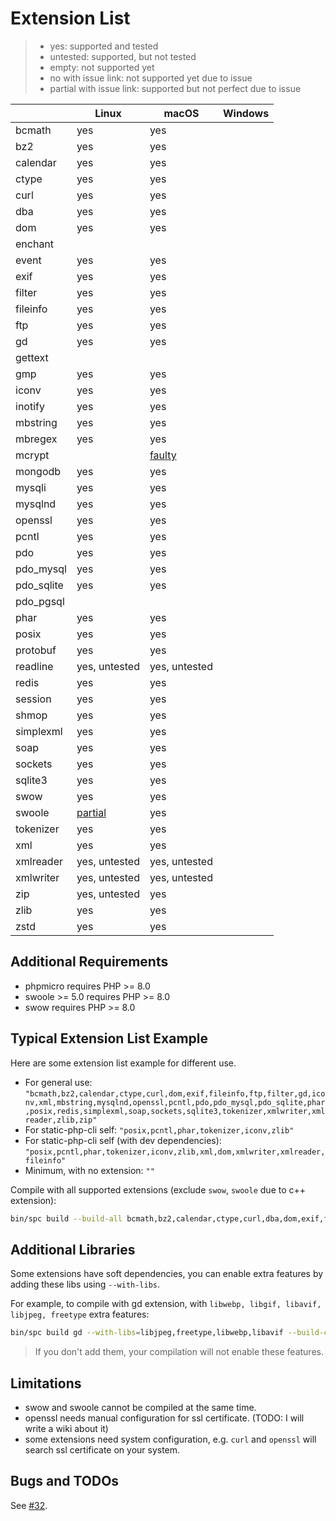 # Extension List

> - yes: supported and tested
> - untested: supported, but not tested
> - empty: not supported yet
> - no with issue link: not supported yet due to issue
> - partial with issue link: supported but not perfect due to issue

|            | Linux                                                               | macOS                                                              | Windows |
|------------|---------------------------------------------------------------------|--------------------------------------------------------------------|---------|
| bcmath     | yes                                                                 | yes                                                                |         |
| bz2        | yes                                                                 | yes                                                                |         |
| calendar   | yes                                                                 | yes                                                                |         |
| ctype      | yes                                                                 | yes                                                                |         |
| curl       | yes                                                                 | yes                                                                |         |
| dba        | yes                                                                 | yes                                                                |         | 
| dom        | yes                                                                 | yes                                                                |         |
| enchant    |                                                                     |                                                                    |         |
| event      | yes                                                                 | yes                                                                |         |
| exif       | yes                                                                 | yes                                                                |         |
| filter     | yes                                                                 | yes                                                                |         |
| fileinfo   | yes                                                                 | yes                                                                |         |
| ftp        | yes                                                                 | yes                                                                |         |
| gd         | yes                                                                 | yes                                                                |         |
| gettext    |                                                                     |                                                                    |         |
| gmp        | yes                                                                 | yes                                                                |         |
| iconv      | yes                                                                 | yes                                                                |         |
| inotify    | yes                                                                 | yes                                                                |         |
| mbstring   | yes                                                                 | yes                                                                |         |
| mbregex    | yes                                                                 | yes                                                                |         |
| mcrypt     |                                                                     | [faulty](https://github.com/crazywhalecc/static-php-cli/issues/32) |         |
| mongodb    | yes                                                                 | yes                                                                |         |
| mysqli     | yes                                                                 | yes                                                                |         |
| mysqlnd    | yes                                                                 | yes                                                                |         |
| openssl    | yes                                                                 | yes                                                                |         |
| pcntl      | yes                                                                 | yes                                                                |         |
| pdo        | yes                                                                 | yes                                                                |         |
| pdo_mysql  | yes                                                                 | yes                                                                |         |
| pdo_sqlite | yes                                                                 | yes                                                                |         |
| pdo_pgsql  |                                                                     |                                                                    |         |
| phar       | yes                                                                 | yes                                                                |         |
| posix      | yes                                                                 | yes                                                                |         |
| protobuf   | yes                                                                 | yes                                                                |         |
| readline   | yes, untested                                                       | yes, untested                                                      |         |
| redis      | yes                                                                 | yes                                                                |         |
| session    | yes                                                                 | yes                                                                |         |
| shmop      | yes                                                                 | yes                                                                |         |
| simplexml  | yes                                                                 | yes                                                                |         |
| soap       | yes                                                                 | yes                                                                |         |
| sockets    | yes                                                                 | yes                                                                |         |
| sqlite3    | yes                                                                 | yes                                                                |         |
| swow       | yes                                                                 | yes                                                                |         |
| swoole     | [partial](https://github.com/crazywhalecc/static-php-cli/issues/32) | yes                                                                |         |
| tokenizer  | yes                                                                 | yes                                                                |         |
| xml        | yes                                                                 | yes                                                                |         |
| xmlreader  | yes, untested                                                       | yes, untested                                                      |         |
| xmlwriter  | yes, untested                                                       | yes, untested                                                      |         |
| zip        | yes, untested                                                       | yes                                                                |         |
| zlib       | yes                                                                 | yes                                                                |         |
| zstd       | yes                                                                 | yes                                                                |         |

## Additional Requirements

- phpmicro requires PHP >= 8.0
- swoole >= 5.0 requires PHP >= 8.0
- swow requires PHP >= 8.0

## Typical Extension List Example

Here are some extension list example for different use.

- For general use: `"bcmath,bz2,calendar,ctype,curl,dom,exif,fileinfo,ftp,filter,gd,iconv,xml,mbstring,mysqlnd,openssl,pcntl,pdo,pdo_mysql,pdo_sqlite,phar,posix,redis,simplexml,soap,sockets,sqlite3,tokenizer,xmlwriter,xmlreader,zlib,zip"`
- For static-php-cli self: `"posix,pcntl,phar,tokenizer,iconv,zlib"`
- For static-php-cli self (with dev dependencies): `"posix,pcntl,phar,tokenizer,iconv,zlib,xml,dom,xmlwriter,xmlreader,fileinfo"`
- Minimum, with no extension: `""`

Compile with all supported extensions (exclude `swow`, `swoole` due to c++ extension):

```bash
bin/spc build --build-all bcmath,bz2,calendar,ctype,curl,dba,dom,exif,fileinfo,filter,ftp,gd,gmp,iconv,mbregex,mbstring,mongodb,mysqli,mysqlnd,openssl,pcntl,pdo,pdo_mysql,pdo_sqlite,phar,posix,protobuf,redis,session,shmop,simplexml,soap,sockets,sqlite3,tokenizer,xml,xmlreader,xmlwriter,yaml,zip,zlib,zstd --with-libs=libjpeg,freetype,libwebp,libavif --debug
```

## Additional Libraries

Some extensions have soft dependencies, you can enable extra features by adding these libs using `--with-libs`.

For example, to compile with gd extension, with `libwebp, libgif, libavif, libjpeg, freetype` extra features:

```bash
bin/spc build gd --with-libs=libjpeg,freetype,libwebp,libavif --build-cli
```

> If you don't add them, your compilation will not enable these features.

## Limitations

- swow and swoole cannot be compiled at the same time.
- openssl needs manual configuration for ssl certificate. (TODO: I will write a wiki about it)
- some extensions need system configuration, e.g. `curl` and `openssl` will search ssl certificate on your system.

## Bugs and TODOs

See [#32](https://github.com/crazywhalecc/static-php-cli/issues/32).
